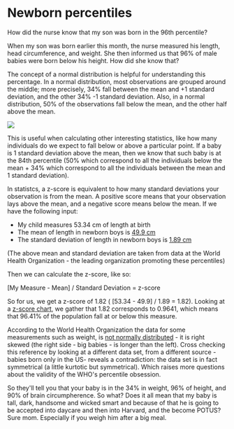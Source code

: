 # Newborn percentiles

How did the nurse know that my son was born in the 96th percentile?

When my son was born earlier this month, the nurse measured his length, head circumference, and weight. She then informed us that 96% of male babies were born below his height. How did she know that? 

The concept of a normal distribution is helpful for understanding this percentage. In a normal distribution, most observations are grouped around the middle; more precisely, 34% fall between the mean and +1 standard deviation, and the other 34% -1 standard deviation. Also, in a normal distribution, 50% of the observations fall below the mean, and the other half above the mean. 

![](https://upload.wikimedia.org/wikipedia/commons/thumb/a/a9/Empirical_Rule.PNG/675px-Empirical_Rule.PNG)

This is useful when calculating other interesting statistics, like how many individuals do we expect to fall below or above a particular point.  If a baby is 1 standard deviation above the mean, then we know that such baby is at the 84th percentile (50% which correspond to all the individuals below the mean + 34% which correspond to all the individuals between the mean and 1 standard deviation).

In statistcs, a z-score is equivalent to how many standard deviations your observation is from the mean. A positive score means that your observation lays above the mean, and a negative score means below the mean. If we have the following input:

* My child measures 53.34 cm of length at birth
* The mean of length in newborn boys is [49.9 cm](http://www.who.int/childgrowth/standards/LFA_boys_0_13_zscores.pdf?ua=1)
* The standard deviation of length in newborn boys is [1.89 cm](http://www.who.int/childgrowth/standards/LFA_boys_0_13_zscores.pdf?ua=1)

(The above mean and standard deviation are taken from data at the World Health Organization - the leading organization promoting these percentiles)

Then we can calculate the z-score, like so:

[My Measure - Mean] / Standard Deviation = z-score

So for us, we get a z-score of 1.82 ( [53.34 - 49.9] / 1.89 = 1.82). Looking at a [z-score chart](http://math.arizona.edu/~rsims/ma464/standardnormaltable.pdf), we gather that 1.82 corresponds to 0.9641, which means that 96.41% of the population fall at or below this measure.

According to the World Health Organization the data for some measurements such as weight, is [not normally distributed](http://www.who.int/childgrowth/training/module_c_interpreting_indicators.pdf) - it is right skewed (the right side - big babies - is longer than the left). Cross checking this reference by looking at a different data set, from a different source -babies born only in the US- reveals a contradiction: the data set is in fact symmetrical (a little kurtotic but symmetrical). Which raises more questions about the validity of the WHO's percentile obsession.

So they'll tell you that your baby is in the 34% in weight, 96% of height, and 90% of brain circumpherence. So what? Does it all mean that my baby is tall, dark, handsome and wicked smart and because of that he is going to be accepted into daycare and then into Harvard, and the become POTUS? Sure mom. Especially if you weigh him after a big meal. 
